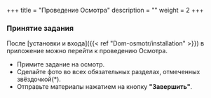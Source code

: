 +++
title = "Проведение Осмотра"
description = ""
weight = 2
+++
### Принятие задания

После [установки и входа]({{< ref "Dom-osmotr/installation" >}}) в приложение можно перейти к проведению Осмотра.

- Примите задание на осмотр.
- Сделайте фото во всех обязательных разделах, отмеченных звёздочкой(*).
- Отправьте материалы нажатием на кнопку **"Завершить"**.
